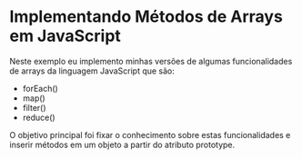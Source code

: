 # Implementando Métodos de Arrays em JavaScript
<p>
  Neste exemplo eu implemento minhas versões de algumas funcionalidades de arrays da linguagem JavaScript que são:
</p>
<ul>
  <li> forEach() </li>
  <li> map() </li>
  <li> filter() </li>
  <li> reduce() </li>
</ul>
<p>
  O objetivo principal foi fixar o conhecimento sobre estas funcionalidades e inserir métodos em um objeto a partir do atributo prototype.
</p>
